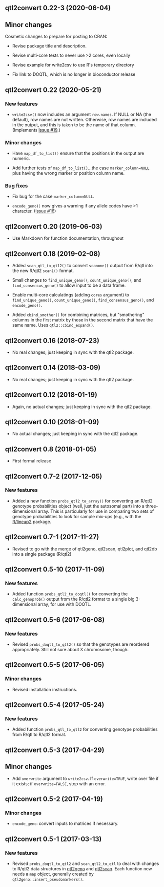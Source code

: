 ## qtl2convert 0.22-3 (2020-06-04)

## Minor changes

Cosmetic changes to prepare for posting to CRAN:

- Revise package title and description.

- Revise multi-core tests to never use >2 cores, even locally

- Revise example for write2csv to use R's temporary directory

- Fix link to DOQTL, which is no longer in bioconductor release


## qtl2convert 0.22 (2020-05-21)

### New features

- `write2csv()` now includes an argument `row.names`. If NULL or NA (the
  default), row names are not written. Otherwise, row names are
  included in the output, and this is taken to be the name of that column.
  (Implements [Issue #19](https://github.com/rqtl/qtl2convert/issues/19).)

### Minor changes

- Have `map_df_to_list()` ensure that the positions in the output are
  numeric.

- Add further tests of `map_df_to_list()`...the case
  `marker_column=NULL` plus having the wrong marker or position column name.

### Bug fixes

- Fix bug for the case `marker_column=NULL`.

- `encode_geno()` now gives a warning if any allele codes have >1 character.
  ([Issue #16](https://github.com/rqtl/qtl2convert/issues/16))


## qtl2convert 0.20 (2019-06-03)

- Use Markdown for function documentation, throughout


## qtl2convert 0.18 (2019-02-08)

- Added `scan_qtl_to_qtl2()` to convert `scanone()` output from R/qtl
  into the new R/qtl2 `scan1()` format.

- Small changes to `find_unique_geno()`, `count_unique_geno()`, and
  `find_consensus_geno()` to allow input to be a data frame.

- Enable multi-core calculatings (adding `cores` argument) to
  `find_unique_geno()`, `count_unique_geno()`,
  `find_consensus_geno()`, and `encode_geno()`.

- Added `cbind_smother()` for combining matrices, but
  "smothering" columns in the first matrix by those in the second
  matrix that have the same name. Uses `qtl2::cbind_expand()`.


## qtl2convert 0.16 (2018-07-23)

- No real changes; just keeping in sync with the qtl2 package.


## qtl2convert 0.14 (2018-03-09)

- No real changes; just keeping in sync with the qtl2 package.


## qtl2convert 0.12 (2018-01-19)

- Again, no actual changes; just keeping in sync with the qtl2 package.


## qtl2convert 0.10 (2018-01-09)

- No actual changes; just keeping in sync with the qtl2 package.


## qtl2convert 0.8 (2018-01-05)

- First formal release


## qtl2convert 0.7-2 (2017-12-05)

### New features

- Added a new function `probs_qtl2_to_array()` for converting an
  R/qtl2 genotype probabilities object (well, just the autosomal part)
  into a three-dimensional array. This is particularly for use in
  comparing two sets of genotype probabilities to look for sample
  mix-ups (e.g., with the [R/lineup2](https://github.com/kbroman/lineup2)
  package.


## qtl2convert 0.7-1 (2017-11-27)

- Revised to go with the merge of qtl2geno, qtl2scan, qtl2plot, and
  qtl2db into a single package (R/qtl2)


## qtl2convert 0.5-10 (2017-11-09)

### New features

- Added function `probs_qtl2_to_doqtl()` for converting the
  `calc_genoprob()` output from the R/qtl2 format to a single big
  3-dimensional array, for use with DOQTL.


## qtl2convert 0.5-6 (2017-06-08)

### New features

- Revised `probs_doqtl_to_qtl2()` so that the genotypes are reordered
  appropriately. Still not sure about X chromosome, though.


## qtl2convert 0.5-5 (2017-06-05)

### Minor changes

- Revised installation instructions.


## qtl2convert 0.5-4 (2017-05-24)

### New features

- Added function `probs_qtl_to_qtl2` for converting genotype
  probabilities from R/qtl to R/qtl2 format.


## qtl2convert 0.5-3 (2017-04-29)

## Minor changes

- Add `overwrite` argument to `write2csv`. If `overwrite=TRUE`, write
  over file if it exists; if `overwrite=FALSE`, stop with an error.


## qtl2convert 0.5-2 (2017-04-19)

### Minor changes

- `encode_geno`: convert inputs to matrices if necessary.


## qtl2convert 0.5-1 (2017-03-13)

### New features

- Revised `probs_doqtl_to_qtl2` and `scan_qtl2_to_qtl` to deal with
  changes to R/qtl2 data structures in
  [qtl2geno](https://github.com/rqtl/qtl2geno) and
  [qtl2scan](https://github.com/rqtl/qtl2scan). Each function now
  needs a `map` object, generally created by
  `qtl2geno::insert_pseudomarkers()`.
